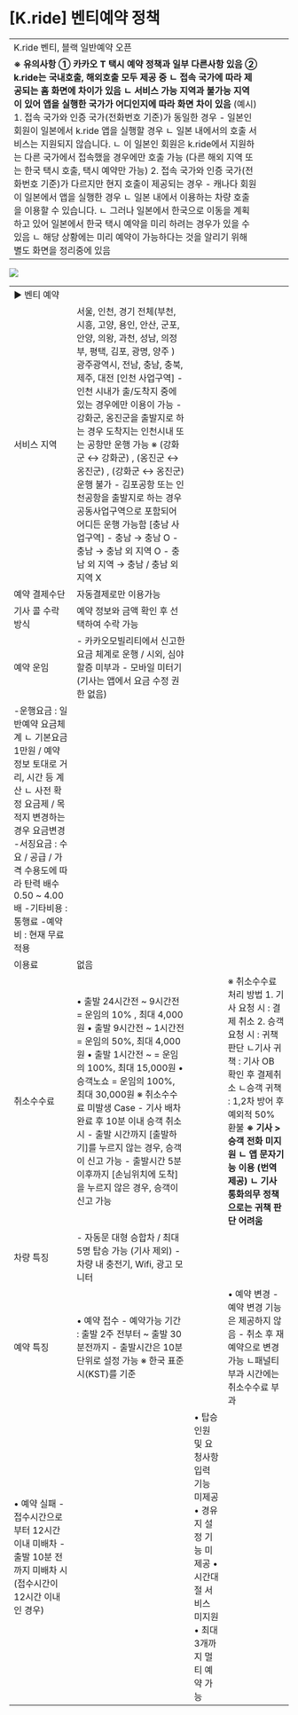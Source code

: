 # [K.ride] 벤티예약 정책

|  |  |  |  |
| --- | --- | --- | --- |
| K.ride 벤티, 블랙 일반예약 오픈 | | | |
| **※ 유의사항** **① 카카오 T 택시 예약 정책과 일부 다른사항 있음**  **② k.ride는 국내호출, 해외호출 모두 제공 중**  **ㄴ 접속 국가에 따라 제공되는 홈 화면에 차이가 있음** **ㄴ 서비스 가능 지역과 불가능 지역이 있어 앱을 실행한 국가가 어디인지에 따라 화면 차이 있음**  (예시)  1. 접속 국가와 인증 국가(전화번호 기준)가 동일한 경우 - 일본인 회원이 일본에서 k.ride 앱을 실행할 경우 ㄴ 일본 내에서의 호출 서비스는 지원되지 않습니다. ㄴ 이 일본인 회원은 k.ride에서 지원하는 다른 국가에서 접속했을 경우에만 호출 가능 (다른 해외 지역 또는 한국 택시 호출, 택시 예약만 가능)  2. 접속 국가와 인증 국가(전화번호 기준)가 다르지만 현지 호출이 제공되는 경우 - 캐나다 회원이 일본에서 앱을 실행한 경우 ㄴ 일본 내에서 이용하는 차량 호출을 이용할 수 있습니다. ㄴ 그러나 일본에서 한국으로 이동을 계획하고 있어 일본에서 한국 택시 예약을 미리 하려는 경우가 있을 수 있음 ㄴ 해당 상황에는 미리 예약이 가능하다는 것을 알리기 위해 별도 화면을 정리중에 있음 | | | |

![](https://kakaomobilitysupport.zendesk.com/hc/article_attachments/46700156041497)

|  |  |  |  |
| --- | --- | --- | --- |
| ▶ 벤티 예약 | | | |
| 서비스 지역 | 서울, 인천, 경기 전체(부천, 시흥, 고양, 용인, 안산, 군포, 안양, 의왕, 과천, 성남, 의정부, 평택, 김포, 광명, 양주 ) 광주광역시, 전남, 충남, 충북, 제주, 대전  [인천 사업구역] - 인천 시내가 출/도착지 중에 있는 경우에만 이용이 가능 - 강화군, 옹진군을 출발지로 하는 경우 도착지는 인천시내 또는 공항만 운행 가능 ※ (강화군 ↔ 강화군) , (옹진군 ↔ 옹진군) , (강화군 ↔ 옹진군) 운행 불가 - 김포공항 또는 인천공항을 출발지로 하는 경우 공동사업구역으로 포함되어 어디든 운행 가능함  [충남 사업구역] - 충남 → 충남 O - 충남 → 충남 외 지역 O - 충남 외 지역 → 충남 / 충남 외 지역 X | | |
| 예약 결제수단 | 자동결제로만 이용가능 | | |
| 기사 콜 수락 방식 | 예약 정보와 금액 확인 후 선택하여 수락 가능 | | |
| 예약 운임 | - 카카오모빌리티에서 신고한 요금 체계로 운행 / 시외, 심야할증 미부과 - 모바일 미터기 (기사는 앱에서 요금 수정 권한 없음) | | |
| -운행요금 : 일반예약 요금체계 ㄴ 기본요금 1만원 / 예약 정보 토대로 거리, 시간 등 계산 ㄴ 사전 확정 요금제 / 목적지 변경하는 경우 요금변경 -서징요금 : 수요 / 공급 / 가격 수용도에 따라 탄력 배수 0.50 ~ 4.00배 -기타비용 : 통행료 -예약비 : 현재 무료 적용 | | |
| 이용료 | 없음 | | |
| 취소수수료 | • 출발 24시간전 ~ 9시간전 = 운임의 10% , 최대 4,000원 • 출발 9시간전 ~ 1시간전 = 운임의 50%, 최대 4,000원 • 출발 1시간전 ~ = 운임의 100%, 최대 15,000원 • 승객노쇼 = 운임의 100%, 최대 30,000원  ※ 취소수수료 미발생 Case - 기사 배차 완료 후 10분 이내 승객 취소 시 - 출발 시간까지 [출발하기]를 누르지 않는 경우, 승객이 신고 가능 - 출발시간 5분 이후까지 [손님위치에 도착]을 누르지 않은 경우, 승객이 신고 가능 | | ※ 취소수수료 처리 방법 1. 기사 요청 시 : 결제 취소 2. 승객 요청 시 : 귀책 판단 ㄴ기사 귀책 : 기사 OB 확인 후 결제취소 ㄴ승객 귀책 : 1,2차 방어 후 예외적 50% 환불  **※ 기사 > 승객 전화 미지원** **ㄴ 앱 문자기능 이용 (번역 제공)** **ㄴ 기사 통화의무 정책으로는 귀책 판단 어려움** |
| 차량 특징 | - 자동문 대형 승합차 / 최대 5명 탑승 가능 (기사 제외) - 차량 내 충전기, Wifi, 광고 모니터 | | |
| 예약 특징 | • 예약 접수 - 예약가능 기간 : 출발 2주 전부터 ~ 출발 30분전까지 - 출발시간은 10분단위로 설정 가능 ※ 한국 표준시(KST)를 기준 | | • 예약 변경 - 예약 변경 기능은 제공하지 않음 - 취소 후 재예약으로 변경 가능 ㄴ패널티 부과 시간에는 취소수수료 부과 |
| • 예약 실패 - 접수시간으로 부터 12시간 이내 미배차 - 출발 10분 전까지 미배차 시 (접수시간이 12시간 이내 인 경우) | | • 탑승인원 및 요청사항 입력 기능 미제공 • 경유지 설정 기능 미제공 • 시간대절 서비스 미지원 • 최대 3개까지 멀티 예약 가능 |